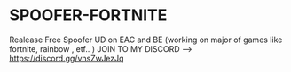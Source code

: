 # SPOOFER-FORTNITE
Realease Free Spoofer UD on EAC and BE (working on major of games like fortnite, rainbow , etf.. ) JOIN TO MY DISCORD --> https://discord.gg/vnsZwJezJq
